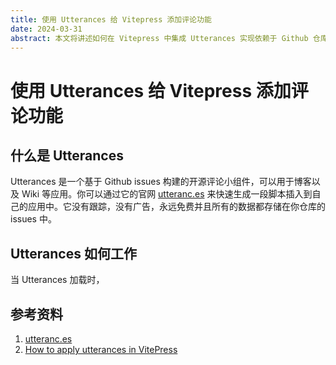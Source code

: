 ```yaml
---
title: 使用 Utterances 给 Vitepress 添加评论功能
date: 2024-03-31
abstract: 本文将讲述如何在 Vitepress 中集成 Utterances 实现依赖于 Github 仓库的评论功能。
---
```


# 使用 Utterances 给 Vitepress 添加评论功能

## 什么是 Utterances

Utterances 是一个基于 Github issues 构建的开源评论小组件，可以用于博客以及 Wiki 等应用。你可以通过它的官网 [utteranc.es](https://utteranc.es/) 来快速生成一段脚本插入到自己的应用中。它没有跟踪，没有广告，永远免费并且所有的数据都存储在你仓库的 issues 中。

## Utterances 如何工作

当 Utterances 加载时，

## 参考资料

1. [utteranc.es](https://utteranc.es/)
2. [How to apply utterances in VitePress](https://ktseo41.github.io/blog/posts/how-to-apply-utterances-on-vitepress.html)
